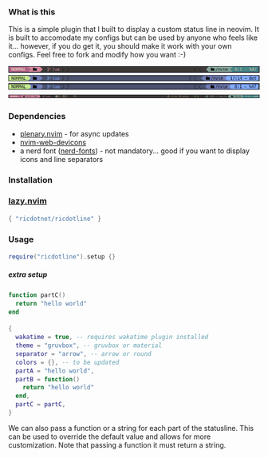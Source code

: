 ### What is this
This is a simple plugin that I built to display a custom status line in neovim. It is built to accomodate my configs but can be used by anyone who feels like it... however, if you do get it, you should make it work with your own configs. Feel free to fork and modify how you want :-)

![gruvbox](gruvboxline.png)
![material](materialline.png)
![material-round](materiallineround.png)
![gruvbox-large](gruvboxlarge.png)

### Dependencies

* [plenary.nvim](https://github.com/nvim-lua/plenary.nvim) - for async updates
* [nvim-web-devicons](https://github.com/nvim-tree/nvim-web-devicons)
* a nerd font ([nerd-fonts](https://www.nerdfonts.com/)) - not mandatory... good if you want to display icons and line separators

### Installation

### [lazy.nvim](https://github.com/folke/lazy.nvim)
```lua
{ "ricdotnet/ricdotline" }
```

### Usage
```lua
require("ricdotline").setup {}
```

##### extra setup
```lua
function partC()
  return "hello world"
end

{
  wakatime = true, -- requires wakatime plugin installed
  theme = "gruvbox", -- gruvbox or material
  separator = "arrow", -- arrow or round
  colors = {}, -- to be updated
  partA = "hello world",
  partB = function()
    return "hello world"
  end,
  partC = partC,
}
```

We can also pass a function or a string for each part of the statusline. This can be used to override the default value
and allows for more customization. Note that passing a function it must return a string.
